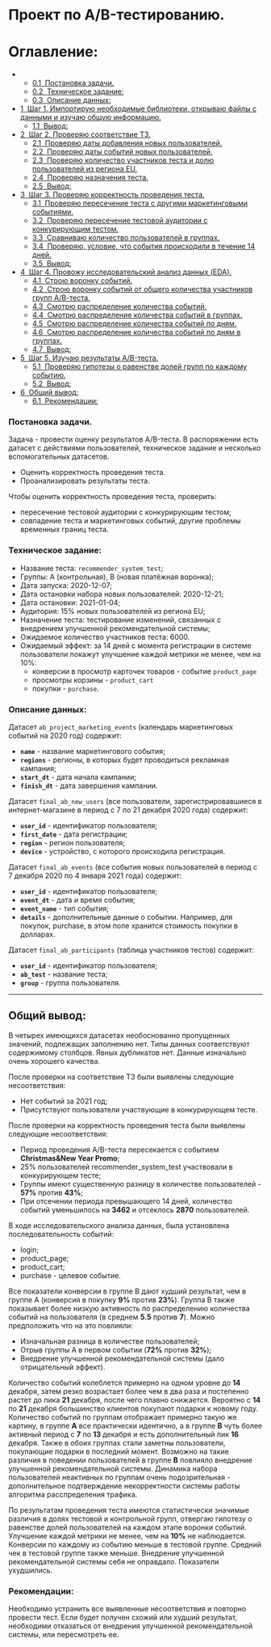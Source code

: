# Проект по А/B-тестированию.

<h1>Оглавление:<span class="tocSkip"></span></h1>
<div class="toc"><ul class="toc-item"><li><ul class="toc-item"><li><span><a href="#Постановка-задачи." data-toc-modified-id="Постановка-задачи.-0.1"><span class="toc-item-num">0.1&nbsp;&nbsp;</span>Постановка задачи.</a></span></li><li><span><a href="#Техническое-задание:" data-toc-modified-id="Техническое-задание:-0.2"><span class="toc-item-num">0.2&nbsp;&nbsp;</span>Техническое задание:</a></span></li><li><span><a href="#Описание-данных:" data-toc-modified-id="Описание-данных:-0.3"><span class="toc-item-num">0.3&nbsp;&nbsp;</span>Описание данных:</a></span></li></ul></li><li><span><a href="#Шаг-1.-Импортирую-необходимые-библиотеки,-открываю-файлы-с-данными-и-изучаю-общую-информацию." data-toc-modified-id="Шаг-1.-Импортирую-необходимые-библиотеки,-открываю-файлы-с-данными-и-изучаю-общую-информацию.-1"><span class="toc-item-num">1&nbsp;&nbsp;</span>Шаг 1. Импортирую необходимые библиотеки, открываю файлы с данными и изучаю общую информацию.</a></span><ul class="toc-item"><li><span><a href="#Вывод:" data-toc-modified-id="Вывод:-1.1"><span class="toc-item-num">1.1&nbsp;&nbsp;</span>Вывод:</a></span></li></ul></li><li><span><a href="#Шаг-2.-Проверяю-соответствие-ТЗ." data-toc-modified-id="Шаг-2.-Проверяю-соответствие-ТЗ.-2"><span class="toc-item-num">2&nbsp;&nbsp;</span>Шаг 2. Проверяю соответствие ТЗ.</a></span><ul class="toc-item"><li><span><a href="#Проверяю-даты-добавления-новых-пользователей." data-toc-modified-id="Проверяю-даты-добавления-новых-пользователей.-2.1"><span class="toc-item-num">2.1&nbsp;&nbsp;</span>Проверяю даты добавления новых пользователей.</a></span></li><li><span><a href="#Проверяю-даты-событий-новых-пользователей." data-toc-modified-id="Проверяю-даты-событий-новых-пользователей.-2.2"><span class="toc-item-num">2.2&nbsp;&nbsp;</span>Проверяю даты событий новых пользователей.</a></span></li><li><span><a href="#Проверяю-количество-участников-теста-и-долю-пользователей-из-региона-EU." data-toc-modified-id="Проверяю-количество-участников-теста-и-долю-пользователей-из-региона-EU.-2.3"><span class="toc-item-num">2.3&nbsp;&nbsp;</span>Проверяю количество участников теста и долю пользователей из региона EU.</a></span></li><li><span><a href="#Проверяю-назначения-теста." data-toc-modified-id="Проверяю-назначения-теста.-2.4"><span class="toc-item-num">2.4&nbsp;&nbsp;</span>Проверяю назначения теста.</a></span></li><li><span><a href="#Вывод:" data-toc-modified-id="Вывод:-2.5"><span class="toc-item-num">2.5&nbsp;&nbsp;</span>Вывод:</a></span></li></ul></li><li><span><a href="#Шаг-3.-Проверяю-корректность-проведения-теста." data-toc-modified-id="Шаг-3.-Проверяю-корректность-проведения-теста.-3"><span class="toc-item-num">3&nbsp;&nbsp;</span>Шаг 3. Проверяю корректность проведения теста.</a></span><ul class="toc-item"><li><span><a href="#Проверяю-пересечение-теста-с-другими-маркетинговыми-событиями." data-toc-modified-id="Проверяю-пересечение-теста-с-другими-маркетинговыми-событиями.-3.1"><span class="toc-item-num">3.1&nbsp;&nbsp;</span>Проверяю пересечение теста с другими маркетинговыми событиями.</a></span></li><li><span><a href="#Проверяю-пересечение-тестовой-аудитории-с-конкурирующим-тестом." data-toc-modified-id="Проверяю-пересечение-тестовой-аудитории-с-конкурирующим-тестом.-3.2"><span class="toc-item-num">3.2&nbsp;&nbsp;</span>Проверяю пересечение тестовой аудитории с конкурирующим тестом.</a></span></li><li><span><a href="#Сравниваю-количество-пользователей-в-группах." data-toc-modified-id="Сравниваю-количество-пользователей-в-группах.-3.3"><span class="toc-item-num">3.3&nbsp;&nbsp;</span>Сравниваю количество пользователей в группах.</a></span></li><li><span><a href="#Проверяю,-условие,-что-события-происходили-в-течение-14-дней." data-toc-modified-id="Проверяю,-условие,-что-события-происходили-в-течение-14-дней.-3.4"><span class="toc-item-num">3.4&nbsp;&nbsp;</span>Проверяю, условие, что события происходили в течение 14 дней.</a></span></li><li><span><a href="#Вывод:" data-toc-modified-id="Вывод:-3.5"><span class="toc-item-num">3.5&nbsp;&nbsp;</span>Вывод:</a></span></li></ul></li><li><span><a href="#Шаг-4.-Провожу-исследовательский-анализ-данных-(EDA)." data-toc-modified-id="Шаг-4.-Провожу-исследовательский-анализ-данных-(EDA).-4"><span class="toc-item-num">4&nbsp;&nbsp;</span>Шаг 4. Провожу исследовательский анализ данных (EDA).</a></span><ul class="toc-item"><li><span><a href="#Строю-воронку-событий." data-toc-modified-id="Строю-воронку-событий.-4.1"><span class="toc-item-num">4.1&nbsp;&nbsp;</span>Строю воронку событий.</a></span></li><li><span><a href="#Строю-воронку-событий-от-общего-количества-участников-групп-А/В-теста." data-toc-modified-id="Строю-воронку-событий-от-общего-количества-участников-групп-А/В-теста.-4.2"><span class="toc-item-num">4.2&nbsp;&nbsp;</span>Строю воронку событий от общего количества участников групп А/В-теста.</a></span></li><li><span><a href="#Смотрю-распределение-количества-событий." data-toc-modified-id="Смотрю-распределение-количества-событий.-4.3"><span class="toc-item-num">4.3&nbsp;&nbsp;</span>Смотрю распределение количества событий.</a></span></li><li><span><a href="#Смотрю-распределение-количества-событий-в-группах." data-toc-modified-id="Смотрю-распределение-количества-событий-в-группах.-4.4"><span class="toc-item-num">4.4&nbsp;&nbsp;</span>Смотрю распределение количества событий в группах.</a></span></li><li><span><a href="#Смотрю-распределение-количества-событий-по-дням." data-toc-modified-id="Смотрю-распределение-количества-событий-по-дням.-4.5"><span class="toc-item-num">4.5&nbsp;&nbsp;</span>Смотрю распределение количества событий по дням.</a></span></li><li><span><a href="#Смотрю-распределение-количества-событий-по-дням-в-группах." data-toc-modified-id="Смотрю-распределение-количества-событий-по-дням-в-группах.-4.6"><span class="toc-item-num">4.6&nbsp;&nbsp;</span>Смотрю распределение количества событий по дням в группах.</a></span></li><li><span><a href="#Вывод:" data-toc-modified-id="Вывод:-4.7"><span class="toc-item-num">4.7&nbsp;&nbsp;</span>Вывод:</a></span></li></ul></li><li><span><a href="#Шаг-5.-Изучаю-результаты-A/B-теста." data-toc-modified-id="Шаг-5.-Изучаю-результаты-A/B-теста.-5"><span class="toc-item-num">5&nbsp;&nbsp;</span>Шаг 5. Изучаю результаты A/B-теста.</a></span><ul class="toc-item"><li><span><a href="#Проверяю-гипотезы-о-равенстве-долей-групп-по-каждому-событию." data-toc-modified-id="Проверяю-гипотезы-о-равенстве-долей-групп-по-каждому-событию.-5.1"><span class="toc-item-num">5.1&nbsp;&nbsp;</span>Проверяю гипотезы о равенстве долей групп по каждому событию.</a></span></li><li><span><a href="#Вывод:" data-toc-modified-id="Вывод:-5.2"><span class="toc-item-num">5.2&nbsp;&nbsp;</span>Вывод:</a></span></li></ul></li><li><span><a href="#Общий-вывод:" data-toc-modified-id="Общий-вывод:-6"><span class="toc-item-num">6&nbsp;&nbsp;</span>Общий вывод:</a></span><ul class="toc-item"><li><span><a href="#Рекомендации:" data-toc-modified-id="Рекомендации:-6.1"><span class="toc-item-num">6.1&nbsp;&nbsp;</span>Рекомендации:</a></span></li></ul></li></ul></div>

### Постановка задачи.
Задача - провести оценку результатов A/B-теста. В распоряжении есть датасет с действиями пользователей, техническое задание и несколько вспомогательных датасетов.

- Оценить корректность проведения теста.
- Проанализировать результаты теста.

Чтобы оценить корректность проведения теста, проверить:
- пересечение тестовой аудитории с конкурирующим тестом;
- совпадение теста и маркетинговых событий, другие проблемы временных границ теста.

### Техническое задание:
- Название теста: `recommender_system_test`;
- Группы: А (контрольная), B (новая платёжная воронка);
- Дата запуска: 2020-12-07;
- Дата остановки набора новых пользователей: 2020-12-21;
- Дата остановки: 2021-01-04;
- Аудитория: 15% новых пользователей из региона EU;
- Назначение теста: тестирование изменений, связанных с внедрением улучшенной рекомендательной системы;
- Ожидаемое количество участников теста: 6000.
- Ожидаемый эффект: за 14 дней с момента регистрации в системе пользователи покажут улучшение каждой метрики не менее, чем на 10%:
    - конверсии в просмотр карточек товаров - событие `product_page`
    - просмотры корзины - `product_cart`
    - покупки - `purchase`.
    
### Описание данных:
Датасет `ab_project_marketing_events` (календарь маркетинговых событий на 2020 год) содержит:
- **`name`** - название маркетингового события;
- **`regions`** - регионы, в которых будет проводиться рекламная кампания;
- **`start_dt`** - дата начала кампании;
- **`finish_dt`** - дата завершения кампании.

Датасет `final_ab_new_users` (все пользователи, зарегистрировавшиеся в интернет-магазине в период с 7 по 21 декабря 2020 года) содержит:
- **`user_id`** - идентификатор пользователя;
- **`first_date`** - дата регистрации;
- **`region`** - регион пользователя;
- **`device`** - устройство, с которого происходила регистрация.

Датасет `final_ab_events` (все события новых пользователей в период с 7 декабря 2020 по 4 января 2021 года) содержит:
- **`user_id`** - идентификатор пользователя;
- **`event_dt`** - дата и время события;
- **`event_name`** - тип события;
- **`details`** - дополнительные данные о событии. Например, для покупок, purchase, в этом поле хранится стоимость покупки в долларах.

Датасет `final_ab_participants` (таблица участников тестов) содержит:
- **`user_id`** - идентификатор пользователя;
- **`ab_test`** - название теста;
- **`group`** - группа пользователя.
***
## Общий вывод:
В четырех имеющихся датасетах необоснованно пропущенных значений, подлежащих заполнению нет. Типы данных соответствуют содержимому столбцов. Явных дубликатов нет. Данные изначально очень хорошего качества.

После проверки на соответствие ТЗ были выявлены следующие несоответствия:
- Нет событий за 2021 год;
- Присутствуют пользователи участвующие в конкурирующем тесте. 

После проверки на корректность проведения теста были выявлены следующие несоответствия:
- Период проведения A/B-теста пересекается с событием **Christmas&New Year Promo**;
- 25% пользователей recommender_system_test участвовали в конкурирующем тесте;
- Группы имеют существенную разницу в количестве пользователей - **57%** против **43%**;
- При отсечении периода превышающего 14 дней, количество событий уменьшилось на **3462** и отсеклось **2870** пользователей.

В ходе исследовательского анализа данных, была установлена последовательность событий:
- login;
- product_page;
- product_cart;
- purchase - целевое событие.

Все показатели конверсии в группе В дают худший результат, чем в группе А (конверсия в покупку **9%** против **23%**). Группа B также показывает более низкую активность по распределению количества событий на пользователя (в среднем **5.5** против **7**). Можно предположить что на это повлияли:
- Изначальная разница в количестве пользователей;
- Отрыв группы А в первом событии (**72%** против **32%**);
- Внедрение улучшенной рекомендательной системы (дало отрицательный эффект).

Количество событий колеблется примерно на одном уровне до **14** декабря, затем резко возрастает более чем в два раза и постепенно растет до пика **21** декабря, после чего плавно снижается. Вероятно с **14** по **21** декабря большинство клиентов покупают подарки к новому году. Количество событий по группам отображает примерно такую же картину, в группе **А** все практически идентично, а в группе **B** чуть более активный период с **7** по **13** декабря и есть дополнительный пик **16** декабря. Также в обоих группах стали заметны пользователи, покупающие подарки в последний момент. Возможно на такие различия в поведении пользователей в группе **В** повлияло внедрение улучшенной рекомендательной системы. Динамика набора пользователей неактивных по группам очень подозрительная - дополнительное подтверждение некорректности системы работы алгоритма расспределения трафика.

По результатам проведения теста имеются статистически значимые различия в долях тестовой и контрольной групп, отвергаю гипотезу о равенстве долей пользователей на каждом этапе воронки событий. Улучшение каждой метрики не менее, чем на **10%** не наблюдается. Конверсии по каждому из событию меньше в тестовой группе. Средний чек в тестовой группе также меньше. Внедрение улучшенной рекомендательной системы себя не оправдало. Показатели ухудшились.

### Рекомендации:
Необходимо устранить все выявленные несоответствия и повторно провести тест. Если будет получен схожий или худший результат, необходими отказаться от внедрения улучшенной рекомендательной системы, или пересмотреть ее.
